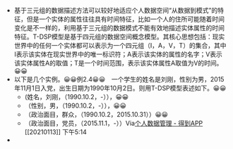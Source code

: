 - 基于三元组的数据描述方法可以较好地适应个人数据空间“从数据到模式”的特征，但是一个实体的属性往往具有时间特征，比如一个人的住所可能随着时间变化是不一样的，利用基于三元组的数据模式不能有效地描述实体属性的时间特征。T-DSP模型是基于四元组的数据空间概念模型。其核心思想包括：现实世界中的任何一个实体都可以表示为一个四元组（I，A，V，T）的集合，其中I表示该实体在现实世界中的唯一标识符；A表示该实体的属性的名字；V表示该实体属性A的取值；T是一个时间范围，表示该实体属性A取值为V的时间。😀😀 
- 以下是几个实例。😀😀例2.4😀😀　一个学生的姓名是刘刚，性别为男，2015年11月1日入党，出生日期为1990年10月2日。则用T-DSP模型表述如下。😀😀
    - (姓名，刘刚，（1990.10.2，-）），😀😀
    - （性别，男，（1990.10.2，-）），😀😀
    - （政治面目，群众，（1990.10.2，2015.10.31））😀😀
    - （政治面目，党员，（2015.11.1，-））Via[个人数据管理 - 得到APP](https://www.dedao.cn/reader?id=bODoM61kAj9Rql84gzG5nVNZopXKY3Do6nWJLrBmEDv2QPMOyx7a6e1dbPQj2Zdm) [[20210113]] 下午5:14
- 

